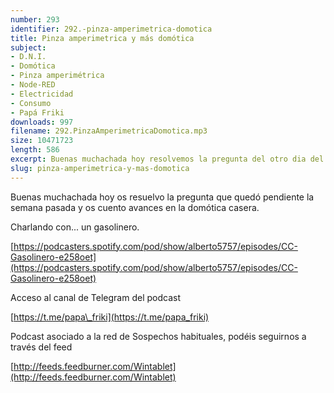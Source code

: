 ```yaml
---
number: 293
identifier: 292.-pinza-amperimetrica-domotica
title: Pinza amperimetrica y más domótica
subject:
- D.N.I.
- Domótica
- Pinza amperimétrica
- Node-RED
- Electricidad
- Consumo
- Papá Friki
downloads: 997
filename: 292.PinzaAmperimetricaDomotica.mp3
size: 10471723
length: 586
excerpt: Buenas muchachada hoy resolvemos la pregunta del otro dia del DNI y os cuento la instalación de la pinza amperimétrica para saber el consumo en casa.
slug: pinza-amperimetrica-y-mas-domotica
---
```

Buenas muchachada hoy os resuelvo la pregunta que quedó pendiente la semana pasada y os cuento avances en la domótica casera.

Charlando con... un gasolinero.

[https://podcasters.spotify.com/pod/show/alberto5757/episodes/CC-Gasolinero-e258oet](https://podcasters.spotify.com/pod/show/alberto5757/episodes/CC-Gasolinero-e258oet)

Acceso al canal de Telegram del podcast

[https://t.me/papa\_friki](https://t.me/papa_friki)

Podcast asociado a la red de Sospechos habituales, podéis seguirnos a través del feed

[http://feeds.feedburner.com/Wintablet](http://feeds.feedburner.com/Wintablet)